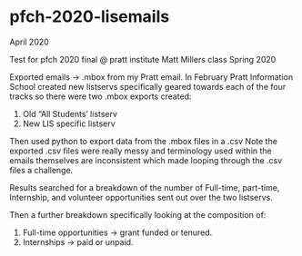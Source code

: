 # pfch-2020-lisemails
April 2020

Test for pfch 2020 final @ pratt institute
Matt Millers class Spring 2020

Exported emails → .mbox from my Pratt email.
In February Pratt Information School created new listservs specifically geared
towards each of the four tracks so there were two .mbox exports created:
1. Old “All Students’ listserv
2. New LIS specific listserv

Then used python to export data from the .mbox files in a .csv
Note the exported .csv files were really messy and terminology used within the emails themselves are inconsistent which made looping through the .csv files a challenge.

Results searched for a breakdown of the number of Full-time, part-time, Internship, and volunteer opportunities sent out over the two listservs.

Then a further breakdown specifically looking at the composition of:
1. Full-time opportunities → grant funded or tenured.
2. Internships → paid or unpaid.
